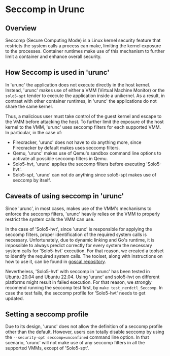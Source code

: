 # Seccomp in Urunc

## Overview

Seccomp (Secure Computing Mode) is a Linux kernel security feature that
restricts the system calls a process can make, limiting the kernel exposure
to the processes. Container runtimes make use of this mechanism to
further limit a container and enhance overall security. 

## How Seccomp is used in 'urunc'

In 'urunc' the application does not execute directly in the host kernel. Instead,
'urunc' makes use of either a VMM (Virtual Machine Monitor) or the `solo5-spt`
tender to execute the application inside a unikernel. As a result, in contrast
with other container runtimes, in 'urunc' the applications do not share the same
kernel.

Thus, a malicious user must take control of the guest kernel and escape to the
VMM before attacking the host. To further limit the exposure of
the host kernel to the VMM, 'urunc' uses seccomp filters for each
supported VMM. In particular, in the case of:
- Firecracker, 'urunc' does not have to do anything more, since Firecracker by
  default makes uses seccomp filters.
- Qemu, 'urunc' makes use of Qemu's sandbox command line options to activate
  all possible seccomp filters in Qemu.
- Solo5-hvt, 'urunc' applies the seccomp filters before executing
  'Solo5-hvt'.
- Solo5-spt, 'urunc' can not do anything since solo5-spt makes use of seccomp by
  itself.

## Caveats of using seccomp in 'urunc'

Since 'urunc', in most cases, makes use of the VMM's mechanisms to enforce the
seccomp filters, 'urunc' heavily relies on the VMM to properly restrict the system
calls the VMM can use.

In the case of 'Solo5-hvt', since 'urunc' is responsible for applying the seccomp
filters, proper identification of the required system calls is necessary.
Unfortunately, due to dynamic linking and Go's runtime, it is
impossible to always predict correctly for every system the necessary system
calls for 'Solo5-hvt' execution. For that reason, we created a toolset to
identify the required system calls. The toolset, along with instructions on
how to use it, can be found in [goscal
repository](https://github.com/nubificus/goscall).

Nevertheless, 'Solo5-hvt' with seccomp in 'urunc' has been tested in Ubuntu 20.04
and Ubuntu 22.04. Using 'urunc' and solo5-hvt on different platforms might result
in failed execution. For that reason, we strongly recomend running the seccomp
test first, by `make test_nerdctl_Seccomp`. In case the test fails, the seccomp
profile for 'Solo5-hvt' needs to get updated.

## Setting a seccomp profile

Due to its design, 'urunc' does not allow the definition of a seccomp profile other
than the default. However, users can totally disable seccomp by using
the `--security-opt seccomp=unconfined` command line option. In that scenario,
'urunc' will not make use of any seccomp filters in all the supported VMMs, except
of 'Solo5-spt'.
